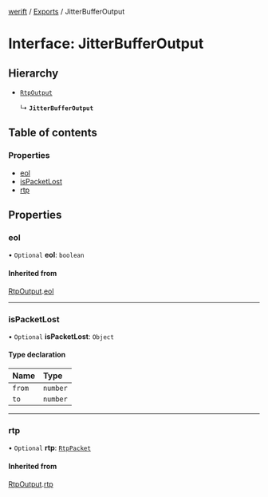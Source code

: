 [werift](../README.md) / [Exports](../modules.md) / JitterBufferOutput

# Interface: JitterBufferOutput

## Hierarchy

- [`RtpOutput`](RtpOutput.md)

  ↳ **`JitterBufferOutput`**

## Table of contents

### Properties

- [eol](JitterBufferOutput.md#eol)
- [isPacketLost](JitterBufferOutput.md#ispacketlost)
- [rtp](JitterBufferOutput.md#rtp)

## Properties

### eol

• `Optional` **eol**: `boolean`

#### Inherited from

[RtpOutput](RtpOutput.md).[eol](RtpOutput.md#eol)

___

### isPacketLost

• `Optional` **isPacketLost**: `Object`

#### Type declaration

| Name | Type |
| :------ | :------ |
| `from` | `number` |
| `to` | `number` |

___

### rtp

• `Optional` **rtp**: [`RtpPacket`](../classes/RtpPacket.md)

#### Inherited from

[RtpOutput](RtpOutput.md).[rtp](RtpOutput.md#rtp)
